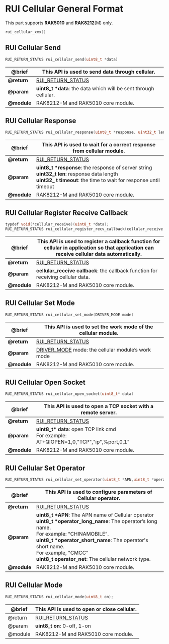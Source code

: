 # RUI Cellular General Format

This part supports **RAK5010** and **RAK8212**(M) only.

```C
rui_cellular_xxx()
```

## RUI Cellular Send

```C
RUI_RETURN_STATUS rui_cellular_send(uint8_t *data)
```

| @brief | This API is used to send data through cellular. | 
| ---- | ---- | 
| **@return** | <a href="/en-us/rui/#rui-return-status.html" target="blank">RUI_RETURN_STATUS</a> | 
| **@param** | __uint8_t *data__: the data which will be sent through cellular. | 
| **@module** | RAK8212-M and RAK5010 core module. | 

## RUI Cellular Response

```C
RUI_RETURN_STATUS rui_cellular_response(uint8_t *response, uint32_t len, uint32_t timeout)
```


| @brief | This API is used to wait for a correct response from cellular module. | 
| ---- | ---- | 
| **@return&nbsp;** | <a href="/en-us/rui/#rui-return-status.html" target="blank">RUI_RETURN_STATUS</a> | 
| **@param** | __uint8_t *response__: the response of server string <br> **uint32_t len**: response data length <br> **uint32_ t timeout**: the time to wait for response until timeout | 
| **@module** | RAK8212-M and RAK5010 core module. | 

## RUI Cellular Register Receive Callback

```C
typdef void(*cellular_receive)(uint8_t *data);
RUI_RETURN_STATUS rui_cellular_register_recv_callback(cellular_receive callback)
```

| @brief | This API is used to register a callback function for cellular in application so that application can receive cellular data automatically. | 
| ---- | ---- | 
| **@return** | <a href="/en-us/rui/#rui-return-status.html" target="blank">RUI_RETURN_STATUS</a> | 
| **@param** | **cellular_receive callback**: the callback function for receiving cellular data. | 
| **@module** | RAK8212-M and RAK5010 core module. | 


## RUI Cellular Set Mode

```C
RUI_RETURN_STATUS rui_cellular_set_mode(DRIVER_MODE mode)
```

| @brief | This API is used to set the work mode of the cellular module. | 
| ---- | ---- | 
| **@return** | <a href="/en-us/rui/#rui-return-status.html" target="blank">RUI_RETURN_STATUS</a> | 
| **@param** | <a href="/en-us/rui/#driver-mode.html" target="blank">DRIVER_MODE</a> mode: the cellular module’s work mode | 
| **@module** | RAK8212-M and RAK5010 core module. | 

## RUI Cellular Open Socket

```C
RUI_RETURN_STATUS rui_cellular_open_socket(uint8_t* data)
```

| @brief | This API is used to open a TCP socket with a remote server. | 
| ---- | ---- | 
| **@return** | <a href="/en-us/rui/#rui-return-status.html" target="blank">RUI_RETURN_STATUS</a> | 
| **@param** | __uint8_t* data__: open TCP link cmd <br> For example: AT+QIOPEN=1,0,"TCP","ip",%port,0,1" | 
| **@module** | RAK8212-M and RAK5010 core module. | 


## RUI Cellular Set Operator

```C
RUI_RETURN_STATUS rui_cellular_set_operator(uint8_t *APN,uint8_t *operator_long_name,uint8_t *operator_short_name,uint8_t operator_net)
```

| @brief | This API is used to configure parameters of Cellular operator. | 
| ---- | ---- | 
| **@return** | <a href="/en-us/rui/#rui-return-status.html" target="blank">RUI_RETURN_STATUS</a> | 
| **@param** | __uint8_t *APN__: The APN name of Cellular operator <br> __uint8_t *operator_long_name__: The operator’s long name. <br> For example: “CHINAMOBILE”. <br> __uint8_t *operator_short_name__: The operator's short name. <br> For example, "CMCC" <br> __uint8_t operator_net__: The cellular network type. | 
| **@module** | RAK8212-M and RAK5010 core module. | 


## RUI Cellular Mode

```C
RUI_RETURN_STATUS rui_cellular_mode(uint8_t on);
```

| @brief | This API is used to open or close cellular. | 
| ---- | ---- | 
| @return | <a href="/en-us/rui/#rui-return-status.html" target="blank">RUI_RETURN_STATUS</a> | 
| @param | **uint8_t on**: 0-off, 1-on | 
| @module | RAK8212-M and RAK5010 core module. | 



